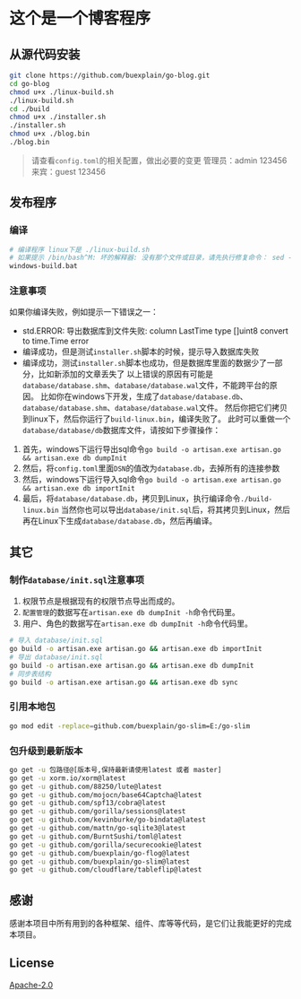 # 这个是一个博客程序

## 从源代码安装

```bash
git clone https://github.com/buexplain/go-blog.git
cd go-blog
chmod u+x ./linux-build.sh
./linux-build.sh
cd ./build
chmod u+x ./installer.sh
./installer.sh
chmod u+x ./blog.bin
./blog.bin
```
> 请查看`config.toml`的相关配置，做出必要的变更
> 管理员：admin 123456
> 来宾：guest 123456

## 发布程序

### 编译

```bash
# 编译程序 linux下是 ./linux-build.sh
# 如果提示 /bin/bash^M: 坏的解释器: 没有那个文件或目录，请先执行修复命令： sed -i 's/\r$//' linux-build.sh
windows-build.bat
```

### 注意事项
如果你编译失败，例如提示一下错误之一：
* std.ERROR: 导出数据库到文件失败: column LastTime type []uint8 convert to time.Time error
* 编译成功，但是测试`installer.sh`脚本的时候，提示导入数据库失败
* 编译成功，测试`installer.sh`脚本也成功，但是数据库里面的数据少了一部分，比如新添加的文章丢失了
以上错误的原因有可能是`database/database.shm`、`database/database.wal`文件，不能跨平台的原因。
比如你在windows下开发，生成了`database/database.db`、`database/database.shm`、`database/database.wal`文件。
然后你把它们拷贝到linux下，然后你运行了`build-linux.bin`，编译失败了。
此时可以重做一个`database/database/db`数据库文件，请按如下步骤操作：
1. 首先，windows下运行导出sql命令`go build -o artisan.exe artisan.go && artisan.exe db dumpInit`
2. 然后，将`config.toml`里面`DSN`的值改为`database.db`，去掉所有的连接参数
3. 然后，windows下运行导入sql命令`go build -o artisan.exe artisan.go && artisan.exe db importInit`
4. 最后，将`database/database.db`，拷贝到Linux，执行编译命令`./build-linux.bin`
当然你也可以导出`database/init.sql`后，将其拷贝到Linux，然后再在Linux下生成`database/database.db`，然后再编译。

## 其它

### 制作`database/init.sql`注意事项

1. 权限节点是根据现有的权限节点导出而成的。
2. `配置管理`的数据写在`artisan.exe db dumpInit -h`命令代码里。
3. 用户、角色的数据写在`artisan.exe db dumpInit -h`命令代码里。

```bash
# 导入 database/init.sql
go build -o artisan.exe artisan.go && artisan.exe db importInit
# 导出 database/init.sql
go build -o artisan.exe artisan.go && artisan.exe db dumpInit
# 同步表结构
go build -o artisan.exe artisan.go && artisan.exe db sync
```

### 引用本地包
```bash
go mod edit -replace=github.com/buexplain/go-slim=E:/go-slim
```

### 包升级到最新版本
```bash
go get -u 包路径@[版本号,保持最新请使用latest 或者 master]
go get -u xorm.io/xorm@latest
go get -u github.com/88250/lute@latest
go get -u github.com/mojocn/base64Captcha@latest
go get -u github.com/spf13/cobra@latest
go get -u github.com/gorilla/sessions@latest
go get -u github.com/kevinburke/go-bindata@latest
go get -u github.com/mattn/go-sqlite3@latest
go get -u github.com/BurntSushi/toml@latest
go get -u github.com/gorilla/securecookie@latest
go get -u github.com/buexplain/go-flog@latest
go get -u github.com/buexplain/go-slim@latest
go get -u github.com/cloudflare/tableflip@latest
```

## 感谢

感谢本项目中所有用到的各种框架、组件、库等等代码，是它们让我能更好的完成本项目。

## License
[Apache-2.0](http://www.apache.org/licenses/LICENSE-2.0.html)
